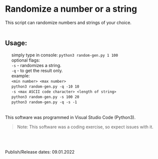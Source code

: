# Randomize a number or a string

This script can randomize numbers and strings of your choice. <br />
<br />
## Usage:
   simply type in console: `python3 random-gen.py 1 100` <br />
   optional flags: <br />
   `-s` -  randomizes a string. <br />
   `-q` -  to get the result only. <br />
   example: <br />
   `<min number> <max number>` <br />
   `python3 random-gen.py -q -10 10` <br />
   `-s <max ASCII code character> <length of string>` <br />
   `python3 random-gen.py -s 100 20` <br />
   `python3 random-gen.py -q -s -1` <br />
<br />
<br />
This software was programmed in Visual Studio Code (Python3).
> Note: This software was a coding exercise, so expect issues with it.
<br />
<br />
<br />
Publish/Release dates: 09.01.2022
